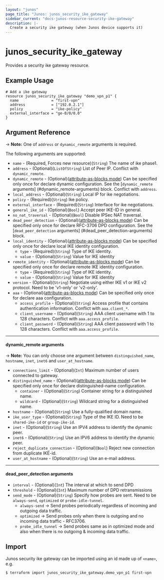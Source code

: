```yaml
---
layout: "junos"
page_title: "Junos: junos_security_ike_gateway"
sidebar_current: "docs-junos-resource-security-ike-gateway"
description: |-
  Create a security ike gateway (when Junos device supports it)
---
```


# junos_security_ike_gateway

Provides a security ike gateway resource.

## Example Usage

```hcl
# Add a ike gateway
resource junos_security_ike_gateway "demo_vpn_p1" {
  name               = "first-vpn"
  address            = ["192.0.2.1"]
  policy             = "ike-policy"
  external_interface = "ge-0/0/0.0"
}
```

## Argument Reference
-> **Note:** One of `address` or `dynamic_remote` arguments is required.

The following arguments are supported:

* `name` - (Required, Forces new resource)(`String`) The name of ike phase1.
* `address` - (Optional)(`ListOfString`) List of Peer IP. Conflict with `dynamic_remote`.
* `dynamic_remote` - (Optional)([attribute-as-blocks mode](https://www.terraform.io/docs/configuration/attr-as-blocks.html)) Can be specified only once for declare dynamic configuration. See the [`dynamic_remote` arguments] (#dynamic_remote-arguments) block. Conflict with `address`.
* `local_address` - (Optional)(`String`) Local IP for ike negotiations.
* `policy` - (Required)(`String`) Ike policy.
* `external_interface` - (Required)(`String`) Interface for ike negotiations.
* `general_ike_id` - (Optional)(`Bool`) Accept peer IKE-ID in general.
* `no_nat_traversal` - (Optional)(`Bool`) Disable IPSec NAT traversal.
* `dead_peer_detection` - (Optional)([attribute-as-blocks mode](https://www.terraform.io/docs/configuration/attr-as-blocks.html)) Can be specified only once for declare RFC-3706 DPD configuration. See the [`dead_peer_detection` arguments] (#dead_peer_detection-arguments) block.
* `local_identity` - (Optional)([attribute-as-blocks mode](https://www.terraform.io/docs/configuration/attr-as-blocks.html)) Can be specified only once for declare local IKE identity configuration.
  * `type` - (Required)(`String`) Type of IKE identity.
  * `value` - (Optional)(`String`) Value for IKE identity
* `remote_identity` - (Optional)([attribute-as-blocks mode](https://www.terraform.io/docs/configuration/attr-as-blocks.html)) Can be specified only once for declare remote IKE identity configuration.
  * `type` - (Required)(`String`) Type of IKE identity.
  * `value` - (Optional)(`String`) Value for IKE identity
* `version` - (Optional)(`String`) Negotiate using either IKE v1 or IKE v2 protocol. Need to be 'v1-only' or 'v2-only'.
* `aaa` - (Optional)([attribute-as-blocks mode](https://www.terraform.io/docs/configuration/attr-as-blocks.html)) Can be specified only once for declare aaa configuration.
  * `access_profile` - (Optional)(`String`) Access profile that contains authentication information. Conflict with `aaa.client_*`.
  * `client_username` - (Optional)(`String`) AAA client username with 1 to 128 characters. Conflict with `aaa.access_profile`.
  * `client_password` - (Optional)(`String`) AAA client password with 1 to 128 characters. Conflict with `aaa.access_profile`.

---
#### dynamic_remote arguments
-> **Note:** You can only choose one argument between `distinguished_name`, `hostname`, `inet`, `inet6` and `user_at_hostname`.
* `connections_limit` - (Optional)(`Int`) Maximum number of users connected to gateway.
* `distinguished_name` - (Optional)([attribute-as-blocks mode](https://www.terraform.io/docs/configuration/attr-as-blocks.html)) Can be specified only once for declare distinguished-name configuration.
  * `container` - (Optional)(`String`) Container string for a distinguished name.
  * `wildcard` - (Optional)(`String`) Wildcard string for a distinguished name.
* `hostname` - (Optional)(`String`) Use a fully-qualified domain name.
* `ike_user_type` - (Optional)(`String`) Type of the IKE ID. Need to be `shared-ike-id` or `group-ike-id`.
* `inet` - (Optional)(`String`) Use an IPV4 address to identify the dynamic peer.
* `inet6` - (Optional)(`String`) Use an IPV6 address to identify the dynamic peer.
* `reject_duplicate_connection` - (Optional)(`Bool`) Reject new connection from duplicate IKE-id.
* `user_at_hostname` - (Optional)(`String`) Use an e-mail address.
 
---
#### dead_peer_detection arguments
* `interval` - (Optional)(`Int`) The interval at which to send DPD
* `threshold` - (Optional)(`Int`) Maximum number of DPD retransmissions
* `send_mode` - (Optional)(`String`) Specify how probes are sent. Need to be `always-send`, `optimized` or `probe-idle-tunnel`.  
  * `always-send` -> Send probes periodically regardless of incoming and outgoing data traffic.  
  * `optimized` -> Send probes only when there is outgoing and no incoming data traffic - RFC3706.
  * `probe_idle_tunnel` -> Send probes same as in optimized mode and also when there is no outgoing & incoming data traffic. 

## Import

Junos security ike gateway can be imported using an id made up of `<name>`, e.g.

```
$ terraform import junos_security_ike_gateway.demo_vpn_p1 first-vpn
```
